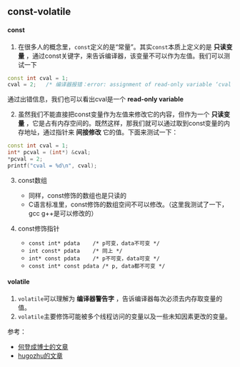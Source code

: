 ## const-volatile

#### const
1. 在很多人的概念里，`const`定义的是“常量”。其实`const`本质上定义的是 **只读变量** ，通过const关键字，来告诉编译器，该变量不可以作为左值。我们可以测试一下
```cpp
const int cval = 1;
cval = 2;	/* 编译器报错：error: assignment of read-only variable ‘cval’ */
```
通过出错信息，我们也可以看出cval是一个 **read-only variable**

2. 虽然我们不能直接把const变量作为左值来修改它的内容，但作为一个 **只读变量** ，它是占有内存空间的。既然这样，那我们就可以通过取到const变量的内存地址，通过指针来 **间接修改** 它的值。下面来测试一下：
```cpp
const int cval = 1;
int* pcval = (int*) &cval;
*pcval = 2;
printf("cval = %d\n", cval);
```

3. const数组
	* 同样，const修饰的数组也是只读的
	* C语言标准里，const修饰的数组空间不可以修改。（这里我测试了一下，gcc g++是可以修改的）

4. const修饰指针
	* `const int* pdata    /* p可变，data不可变 */`
	* `int const* pdata	   /* 同上 */`   
	* `int* const pdata	   /* p不可变，data可变 */`
	* `const int* const pdata /* p, data都不可变 */`	

#### volatile
1. `volatile`可以理解为 **编译器警告字** ，告诉编译器每次必须去内存取变量的值。
2. `volatile`主要修饰可能被多个线程访问的变量以及一些未知因素更改的变量。

参考：

* [何登成博士的文章](http://hedengcheng.com/?p=725)
* [hugozhu的文章](http://hugozhu.myalert.info/2013/06/30/38-java-volatile-variable.html)
